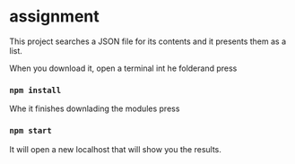 # assignment

This project searches a JSON file for its contents and it presents them as a list. <br />

When you download it, open a terminal int he folderand press <br />

### `npm install`

Whe it finishes downlading the modules press <br />

### `npm start`

It will open a new localhost that will show you the results.